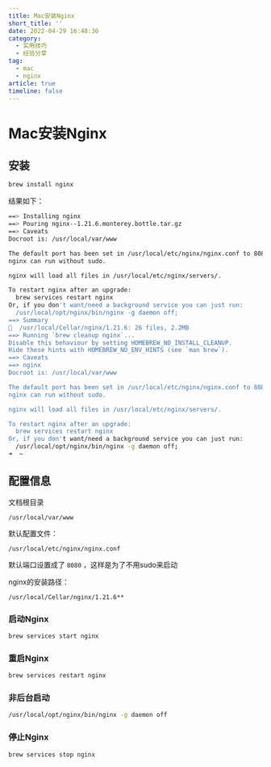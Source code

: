```yaml
---
title: Mac安装Nginx
short_title: ''
date: 2022-04-29 16:48:36
category:
  - 实用技巧
  - 经验分享
tag:
  - mac
  - nginx
article: true
timeline: false
---
```

# Mac安装Nginx

## 安装

```bash
brew install nginx
```

结果如下：

```bash
==> Installing nginx
==> Pouring nginx--1.21.6.monterey.bottle.tar.gz
==> Caveats
Docroot is: /usr/local/var/www

The default port has been set in /usr/local/etc/nginx/nginx.conf to 8080 so that
nginx can run without sudo.

nginx will load all files in /usr/local/etc/nginx/servers/.

To restart nginx after an upgrade:
  brew services restart nginx
Or, if you don't want/need a background service you can just run:
  /usr/local/opt/nginx/bin/nginx -g daemon off;
==> Summary
🍺  /usr/local/Cellar/nginx/1.21.6: 26 files, 2.2MB
==> Running `brew cleanup nginx`...
Disable this behaviour by setting HOMEBREW_NO_INSTALL_CLEANUP.
Hide these hints with HOMEBREW_NO_ENV_HINTS (see `man brew`).
==> Caveats
==> nginx
Docroot is: /usr/local/var/www

The default port has been set in /usr/local/etc/nginx/nginx.conf to 8080 so that
nginx can run without sudo.

nginx will load all files in /usr/local/etc/nginx/servers/.

To restart nginx after an upgrade:
  brew services restart nginx
Or, if you don't want/need a background service you can just run:
  /usr/local/opt/nginx/bin/nginx -g daemon off;
➜  ~
```

## 配置信息

文档根目录

```
/usr/local/var/www
```

默认配置文件：

```
/usr/local/etc/nginx/nginx.conf
```

默认端口设置成了 `8080` ，这样是为了不用sudo来启动

nginx的安装路径：

```
/usr/local/Cellar/nginx/1.21.6**
```

### 启动Nginx

```bash
brew services start nginx
```

### 重启Nginx

```bash
brew services restart nginx
```

### 非后台启动

```bash
/usr/local/opt/nginx/bin/nginx -g daemon off
```

### 停止Nginx

```bash
brew services stop nginx
```